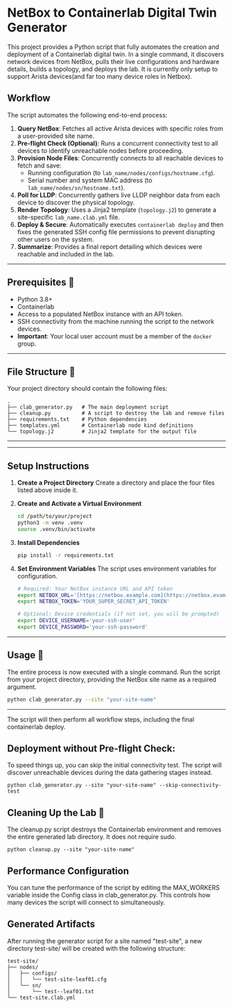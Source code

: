 # NetBox to Containerlab Digital Twin Generator

This project provides a Python script that fully automates the creation and deployment of a Containerlab digital twin. In a single command, it discovers network devices from NetBox, pulls their live configurations and hardware details, builds a topology, and deploys the lab. It is currently only setup to support Arista devices(and far too many device roles in Netbox).


## Workflow

The script automates the following end-to-end process:
1.  **Query NetBox**: Fetches all active Arista devices with specific roles from a user-provided site name.
2.  **Pre-flight Check (Optional)**: Runs a concurrent connectivity test to all devices to identify unreachable nodes before proceeding.
3.  **Provision Node Files**: Concurrently connects to all reachable devices to fetch and save:
    * Running configuration (to `lab_name/nodes/configs/hostname.cfg`).
    * Serial number and system MAC address (to `lab_name/nodes/sn/hostname.txt`).
4.  **Poll for LLDP**: Concurrently gathers live LLDP neighbor data from each device to discover the physical topology.
5.  **Render Topology**: Uses a Jinja2 template (`topology.j2`) to generate a site-specific `lab_name.clab.yml` file.
6.  **Deploy & Secure**: Automatically executes `containerlab deploy` and then fixes the generated SSH config file permissions to prevent disrupting other users on the system.
7.  **Summarize**: Provides a final report detailing which devices were reachable and included in the lab.

---
## Prerequisites 🔧

* Python 3.8+
* Containerlab
* Access to a populated NetBox instance with an API token.
* SSH connectivity from the machine running the script to the network devices.
* **Important**: Your local user account must be a member of the `docker` group.

---
## File Structure 📂

Your project directory should contain the following files:
```
.
├── clab_generator.py   # The main deployment script
├── cleanup.py          # A script to destroy the lab and remove files
├── requirements.txt    # Python dependencies
├── templates.yml       # Containerlab node kind definitions
└── topology.j2         # Jinja2 template for the output file
```
---
---
## Setup Instructions

1.  **Create a Project Directory**
    Create a directory and place the four files listed above inside it.

2.  **Create and Activate a Virtual Environment**
    ```bash
    cd /path/to/your/project
    python3 -m venv .venv
    source .venv/bin/activate
    ```

3.  **Install Dependencies**
    ```bash
    pip install -r requirements.txt
    ```

4.  **Set Environment Variables**
    The script uses environment variables for configuration.
    ```bash
    # Required: Your NetBox instance URL and API token
    export NETBOX_URL='[https://netbox.example.com](https://netbox.example.com)'
    export NETBOX_TOKEN='YOUR_SUPER_SECRET_API_TOKEN'

    # Optional: Device credentials (if not set, you will be prompted)
    export DEVICE_USERNAME='your-ssh-user'
    export DEVICE_PASSWORD='your-ssh-password'
    ```

---
## Usage 🚀

The entire process is now executed with a single command. Run the script from your project directory, providing the NetBox site name as a required argument.

```bash
python clab_generator.py --site "your-site-name"
```

---
The script will then perform all workflow steps, including the final containerlab deploy.

## Deployment without Pre-flight Check:
To speed things up, you can skip the initial connectivity test. The script will discover unreachable devices during the data gathering stages instead.

```
python clab_generator.py --site "your-site-name" --skip-connectivity-test
```

## Cleaning Up the Lab 🧹
The cleanup.py script destroys the Containerlab environment and removes the entire generated lab directory. It does not require sudo.

```
python cleanup.py --site "your-site-name"
```

## Performance Configuration
You can tune the performance of the script by editing the MAX_WORKERS variable inside the Config class in clab_generator.py. This controls how many devices the script will connect to simultaneously.

## Generated Artifacts
After running the generator script for a site named "test-site", a new directory test-site/ will be created with the following structure:
```
test-site/
├── nodes/
│   ├── configs/
│   │   └── test-site-leaf01.cfg
│   └── sn/
│       └── test--leaf01.txt
└── test-site.clab.yml
```
